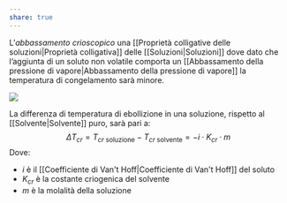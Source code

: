 ```yaml
---
share: true
---
```

L’*abbassamento crioscopico* una [[Proprietà colligative delle soluzioni|Proprietà colligativa]] delle [[Soluzioni|Soluzioni]] dove dato che l’aggiunta di un soluto non volatile comporta un [[Abbassamento della pressione di vapore|Abbassamento della pressione di vapore]] la temperatura di congelamento sarà minore.

![](67a7e7abcd57e9915691d51bbddbad39_MD5%201.png)

La differenza di temperatura di ebollizione in una soluzione, rispetto al [[Solvente|Solvente]] puro, sarà pari a:
$$\Delta T_{cr} = T_{cr \text{ soluzione}} - T_{cr \text{ solvente}} = -i\cdot K_{cr} \cdot m$$
Dove:
- $i$ è il [[Coefficiente di Van't Hoff|Coefficiente di Van't Hoff]] del soluto
- $K_{cr}$ è la costante criogenica del solvente
- $m$ è la molalità della soluzione